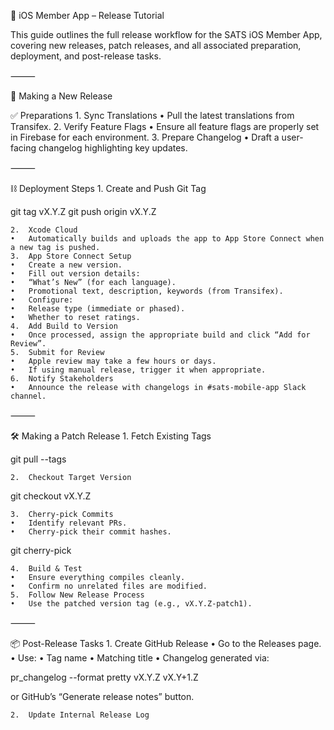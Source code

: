 📱 iOS Member App – Release Tutorial

This guide outlines the full release workflow for the SATS iOS Member App, covering new releases, patch releases, and all associated preparation, deployment, and post-release tasks.

⸻

🚀 Making a New Release

✅ Preparations
	1.	Sync Translations
	•	Pull the latest translations from Transifex.
	2.	Verify Feature Flags
	•	Ensure all feature flags are properly set in Firebase for each environment.
	3.	Prepare Changelog
	•	Draft a user-facing changelog highlighting key updates.

⸻

⛓ Deployment Steps
	1.	Create and Push Git Tag

git tag vX.Y.Z
git push origin vX.Y.Z


	2.	Xcode Cloud
	•	Automatically builds and uploads the app to App Store Connect when a new tag is pushed.
	3.	App Store Connect Setup
	•	Create a new version.
	•	Fill out version details:
	•	“What’s New” (for each language).
	•	Promotional text, description, keywords (from Transifex).
	•	Configure:
	•	Release type (immediate or phased).
	•	Whether to reset ratings.
	4.	Add Build to Version
	•	Once processed, assign the appropriate build and click “Add for Review”.
	5.	Submit for Review
	•	Apple review may take a few hours or days.
	•	If using manual release, trigger it when appropriate.
	6.	Notify Stakeholders
	•	Announce the release with changelogs in #sats-mobile-app Slack channel.

⸻

🛠 Making a Patch Release
	1.	Fetch Existing Tags

git pull --tags


	2.	Checkout Target Version

git checkout vX.Y.Z


	3.	Cherry-pick Commits
	•	Identify relevant PRs.
	•	Cherry-pick their commit hashes.

git cherry-pick <hash>


	4.	Build & Test
	•	Ensure everything compiles cleanly.
	•	Confirm no unrelated files are modified.
	5.	Follow New Release Process
	•	Use the patched version tag (e.g., vX.Y.Z-patch1).

⸻

📦 Post-Release Tasks
	1.	Create GitHub Release
	•	Go to the Releases page.
	•	Use:
	•	Tag name
	•	Matching title
	•	Changelog generated via:

pr_changelog --format pretty vX.Y.Z vX.Y+1.Z

or GitHub’s “Generate release notes” button.

	2.	Update Internal Release Log